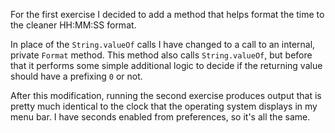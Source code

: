 For the first exercise I decided to add a method that helps format the time to the cleaner HH:MM:SS format.

In place of the `String.valueOf` calls I have changed to a call to an internal, private `Format` method. This method also calls `String.valueOf`, but before that it performs some simple additional logic to decide if the returning value should have a prefixing `0` or not.

After this modification, running the second exercise produces output that is pretty much identical to the clock that the operating system displays in my menu bar. I have seconds enabled from preferences, so it's all the same.
